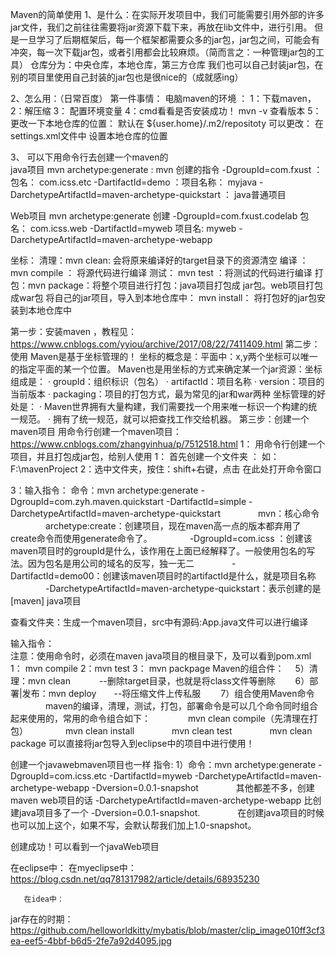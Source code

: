 Maven的简单使用
1、是什么：在实际开发项目中，我们可能需要引用外部的许多jar文件，我们之前往往需要将jar资源下载下来，再放在lib文件中，进行引用。
但是一旦学习了后期框架后，每一个框架都需要众多的jar包，jar包之间，可能会有冲突，每一次下载jar包，或者引用都会比较麻烦。（简而言之：一种管理jar包的工具）
仓库分为：中央仓库，本地仓库，第三方仓库
我们也可以自己封装jar包，在别的项目里使用自己封装的jar包也是很nice的（成就感ing）

2、怎么用：（日常百度）
第一件事情： 电脑maven的环境 ：
           1：下载maven，
           2：解压缩
           3： 配置环境变量
           4：cmd看看是否安装成功！  mvn  -v 查看版本
           5： 更改一下本地仓库的位置： 默认在  ${user.home}/.m2/repositoty
                  可以更改： 在settings.xml文件中 设置本地仓库的位置
                  
 3、 可以下用命令行去创建一个maven的  
 java项目
      mvn archetype:generate  : mvn  创建的指令
      -DgroupId=com.fxust        ： 包名：  com.icss.etc
      -DartifactId=demo             ：项目名称： myjava
      -DarchetypeArtifactId=maven-archetype-quickstart ： java普通项目

Web项目
mvn archetype:generate  创建
-DgroupId=com.fxust.codelab   包名：   com.icss.web
-DartifactId=myweb            项目名:  myweb
-DarchetypeArtifactId=maven-archetype-webapp


坐标： 
清理：mvn  clean: 会将原来编译好的target目录下的资源清空
编译  ： mvn compile  ： 将源代码进行编译
测试： mvn  test ：将测试的代码进行编译
打包：mvn  package：将整个项目进行打包：java项目打包成 jar包。web项目打包成war包
将自己的jar项目，导入到本地仓库中： mvn install： 将打包好的jar包安装到本地仓库中


第一步：安装maven ，教程见：
https://www.cnblogs.com/yyiou/archive/2017/08/22/7411409.html
第二步：使用
        Maven是基于坐标管理的！
        坐标的概念是：平面中：x,y两个坐标可以唯一的指定平面的某一个位置。
        Maven也是用坐标的方式来确定某一个jar资源：坐标组成是：
· groupId：组织标识（包名）
· artifactId：项目名称
· version：项目的当前版本
· packaging：项目的打包方式，最为常见的jar和war两种
坐标管理的好处是：
· Maven世界拥有大量构建，我们需要找一个用来唯一标识一个构建的统一规范。
· 拥有了统一规范，就可以把查找工作交给机器。
第三步：创建一个maven项目
      用命令行创建一个maven项目：
     https://www.cnblogs.com/zhangyinhua/p/7512518.html
1： 用命令行创建一个项目，并且打包成jar包，给别人使用
  1： 首先创建一个文件夹 ：
 如： F:\mavenProject
      2：选中文件夹，按住：shift+右键，点击  在此处打开命令窗口
 
3：输入指令： 命令：mvn archetype:generate -DgroupId=com.zyh.maven.quickstart -DartifactId=simple -DarchetypeArtifactId=maven-archetype-quickstart
　　　　mvn：核心命令
　　　　archetype:create：创建项目，现在maven高一点的版本都弃用了create命令而使用generate命令了。
　　　　-DgroupId=com.icss ：创建该maven项目时的groupId是什么，该作用在上面已经解释了。一般使用包名的写法。因为包名是用公司的域名的反写，独一无二
　　　　-DartifactId=demo00：创建该maven项目时的artifactId是什么，就是项目名称
　　　　-DarchetypeArtifactId=maven-archetype-quickstart：表示创建的是[maven] java项目
 
    
     
  
 
   
查看文件夹：生成一个maven项目，src中有源码:App.java文件可以进行编译
  
输入指令：  
注意：使用命令时，必须在maven java项目的根目录下，及可以看到pom.xml
 1： mvn  compile
 2：mvn  test
3： mvn packpage
Maven的组合件：
　5）清理：mvn clean　　　 --删除target目录，也就是将class文件等删除
　　6）部署|发布：mvn deploy　　--将压缩文件上传私服
　　7）组合使用Maven命令
　　　　maven的编译，清理，测试，打包，部署命令是可以几个命令同时组合起来使用的，常用的命令组合如下：
　　　　mvn clean compile（先清理在打包）
　　　　mvn clean install
　　　　mvn clean test
　　　　mvn clean package
可以直接将jar包导入到eclipse中的项目中进行使用！
 
创建一个javawebmaven项目也一样
指令: 1）命令：mvn archetype:generate -DgroupId=com.icss.etc -DartifactId=myweb -DarchetypeArtifactId=maven-archetype-webapp -Dversion=0.0.1-snapshot
 　　　　其他都差不多，创建maven web项目的话 -DarchetypeArtifactId=maven-archetype-webapp 比创建java项目多了一个 -Dversion=0.0.1-snapshot.
　　　　在创建java项目的时候也可以加上这个，如果不写，会默认帮我们加上1.0-snapshot。
 
 
 
 
创建成功！可以看到一个javaWeb项目
 
在eclipse中：
       在myeclipse中：
https://blog.csdn.net/qq781317982/article/details/68935230



 
       在idea中：
 
jar存在的时期：
https://github.com/helloworldkitty/mybatis/blob/master/clip_image010ff3cf3ea-eef5-4bbf-b6d5-2fe7a92d4095.jpg
  

